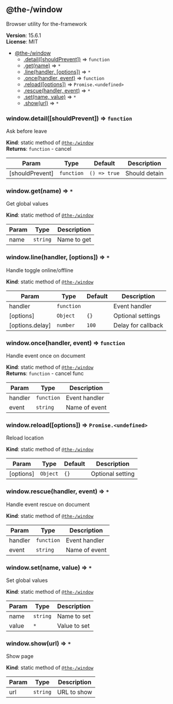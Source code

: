 <!--- Code generated by @the-/script-doc. DO NOT EDIT. -->

<a name="module_@the-/window"></a>

## @the-/window
Browser utility for the-framework

**Version**: 15.6.1  
**License**: MIT  

* [@the-/window](#module_@the-/window)
    * [.detail([shouldPrevent])](#module_@the-/window.detail) ⇒ <code>function</code>
    * [.get(name)](#module_@the-/window.get) ⇒ <code>\*</code>
    * [.line(handler, [options])](#module_@the-/window.line) ⇒ <code>\*</code>
    * [.once(handler, event)](#module_@the-/window.once) ⇒ <code>function</code>
    * [.reload([options])](#module_@the-/window.reload) ⇒ <code>Promise.&lt;undefined&gt;</code>
    * [.rescue(handler, event)](#module_@the-/window.rescue) ⇒ <code>\*</code>
    * [.set(name, value)](#module_@the-/window.set) ⇒ <code>\*</code>
    * [.show(url)](#module_@the-/window.show) ⇒ <code>\*</code>

<a name="module_@the-/window.detail"></a>

### window.detail([shouldPrevent]) ⇒ <code>function</code>
Ask before leave

**Kind**: static method of [<code>@the-/window</code>](#module_@the-/window)  
**Returns**: <code>function</code> - cancel  

| Param | Type | Default | Description |
| --- | --- | --- | --- |
| [shouldPrevent] | <code>function</code> | <code>() &#x3D;&gt; true</code> | Should detain |

<a name="module_@the-/window.get"></a>

### window.get(name) ⇒ <code>\*</code>
Get global values

**Kind**: static method of [<code>@the-/window</code>](#module_@the-/window)  

| Param | Type | Description |
| --- | --- | --- |
| name | <code>string</code> | Name to get |

<a name="module_@the-/window.line"></a>

### window.line(handler, [options]) ⇒ <code>\*</code>
Handle toggle online/offline

**Kind**: static method of [<code>@the-/window</code>](#module_@the-/window)  

| Param | Type | Default | Description |
| --- | --- | --- | --- |
| handler | <code>function</code> |  | Event handler |
| [options] | <code>Object</code> | <code>{}</code> | Optional settings |
| [options.delay] | <code>number</code> | <code>100</code> | Delay for callback |

<a name="module_@the-/window.once"></a>

### window.once(handler, event) ⇒ <code>function</code>
Handle event once on document

**Kind**: static method of [<code>@the-/window</code>](#module_@the-/window)  
**Returns**: <code>function</code> - cancel func  

| Param | Type | Description |
| --- | --- | --- |
| handler | <code>function</code> | Event handler |
| event | <code>string</code> | Name of event |

<a name="module_@the-/window.reload"></a>

### window.reload([options]) ⇒ <code>Promise.&lt;undefined&gt;</code>
Reload location

**Kind**: static method of [<code>@the-/window</code>](#module_@the-/window)  

| Param | Type | Default | Description |
| --- | --- | --- | --- |
| [options] | <code>Object</code> | <code>{}</code> | Optional setting |

<a name="module_@the-/window.rescue"></a>

### window.rescue(handler, event) ⇒ <code>\*</code>
Handle event rescue on document

**Kind**: static method of [<code>@the-/window</code>](#module_@the-/window)  

| Param | Type | Description |
| --- | --- | --- |
| handler | <code>function</code> | Event handler |
| event | <code>string</code> | Name of event |

<a name="module_@the-/window.set"></a>

### window.set(name, value) ⇒ <code>\*</code>
Set global values

**Kind**: static method of [<code>@the-/window</code>](#module_@the-/window)  

| Param | Type | Description |
| --- | --- | --- |
| name | <code>string</code> | Name to set |
| value | <code>\*</code> | Value to set |

<a name="module_@the-/window.show"></a>

### window.show(url) ⇒ <code>\*</code>
Show page

**Kind**: static method of [<code>@the-/window</code>](#module_@the-/window)  

| Param | Type | Description |
| --- | --- | --- |
| url | <code>string</code> | URL to show |

